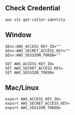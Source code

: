 ## Check Credential

```docker
aws sts get-caller-identity
```

## Window

```docker
$Env:AWS_ACCESS_KEY_ID=""
$Env:AWS_SECRET_ACCESS_KEY=""
$Env:AWS_SESSION_TOKEN=""
```

```docker
SET AWS_ACCESS_KEY_ID=
SET AWS_SECRET_ACCESS_KEY=
SET AWS_SESSION_TOKEN=
```

## Mac/Linux

```docker
export AWS_ACCESS_KEY_ID=
export AWS_SECRET_ACCESS_KEY=
export AWS_SESSION_TOKEN=
```